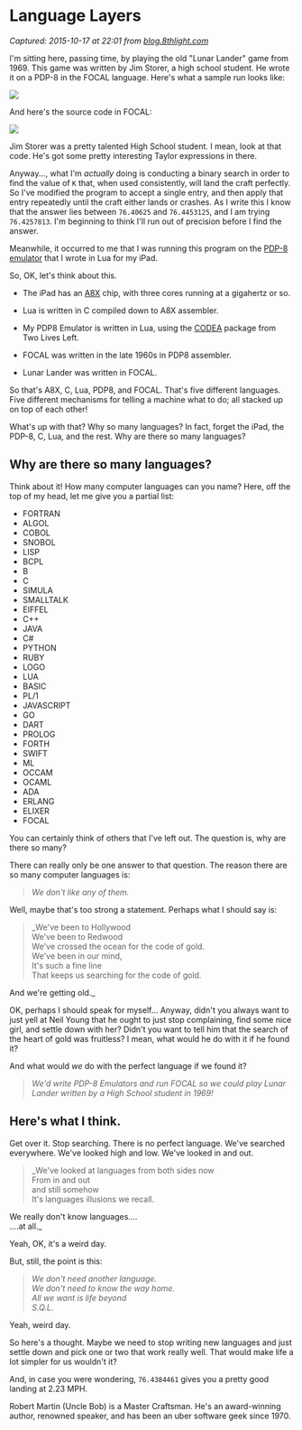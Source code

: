 # Language Layers

_Captured: 2015-10-17 at 22:01 from [blog.8thlight.com](http://blog.8thlight.com/uncle-bob/2015/04/27/language-layers.html)_

I'm sitting here, passing time, by playing the old "Lunar Lander" game from 1969. This game was written by Jim Storer, a high school student. He wrote it on a PDP-8 in the FOCAL language. Here's what a sample run looks like:

![](http://blog.8thlight.com/assets/posts/2015-04-27-language-layers/LunarLanderOutput-6c36dd123d40234eaf56a0cfcde9b2f0.jpg)

And here's the source code in FOCAL:

![](http://blog.8thlight.com/assets/posts/2015-04-27-language-layers/LunarLanderListing-5dbd83a297bf2e1d0c9e3489cbb5726d.jpg)

Jim Storer was a pretty talented High School student. I mean, look at that code. He's got some pretty interesting Taylor expressions in there.

Anyway..., what I'm _actually_ doing is conducting a binary search in order to find the value of `K` that, when used consistently, will land the craft perfectly. So I've modified the program to accept a single entry, and then apply that entry repeatedly until the craft either lands or crashes. As I write this I know that the answer lies between `76.40625` and `76.4453125`, and I am trying `76.4257813`. I'm beginning to think I'll run out of precision before I find the answer.

Meanwhile, it occurred to me that I was running this program on the [PDP-8 emulator](https://github.com/unclebob/PDP8EmulatorIpad) that I wrote in Lua for my iPad.

So, OK, let's think about this.

  * The iPad has an [A8X](http://en.wikipedia.org/wiki/Apple_A8X) chip, with three cores running at a gigahertz or so.
  * Lua is written in C compiled down to A8X assembler.
  * My PDP8 Emulator is written in Lua, using the [CODEA](http://twolivesleft.com/Codea/) package from Two Lives Left.  

  * FOCAL was written in the late 1960s in PDP8 assembler.
  * Lunar Lander was written in FOCAL.  


So that's A8X, C, Lua, PDP8, and FOCAL. That's five different languages. Five different mechanisms for telling a machine what to do; all stacked up on top of each other!

What's up with that? Why so many languages? In fact, forget the iPad, the PDP-8, C, Lua, and the rest. Why are there so many languages?

## Why are there so many languages?

Think about it! How many computer languages can you name? Here, off the top of my head, let me give you a partial list:

  * FORTRAN
  * ALGOL
  * COBOL
  * SNOBOL
  * LISP
  * BCPL
  * B
  * C
  * SIMULA
  * SMALLTALK
  * EIFFEL
  * C++
  * JAVA
  * C#
  * PYTHON
  * RUBY
  * LOGO
  * LUA
  * BASIC
  * PL/1
  * JAVASCRIPT
  * GO
  * DART
  * PROLOG
  * FORTH
  * SWIFT
  * ML
  * OCCAM
  * OCAML
  * ADA
  * ERLANG
  * ELIXER
  * FOCAL

You can certainly think of others that I've left out. The question is, why are there so many?

There can really only be one answer to that question. The reason there are so many computer languages is:

> _We don't like any of them._

Well, maybe that's too strong a statement. Perhaps what I should say is:

> _We've been to Hollywood  
We've been to Redwood  
We've crossed the ocean for the code of gold.  
We've been in our mind,  
It's such a fine line  
That keeps us searching for the code of gold.  
  
And we're getting old._

OK, perhaps I should speak for myself... Anyway, didn't you always want to just yell at Neil Young that he ought to just stop complaining, find some nice girl, and settle down with her? Didn't you want to tell him that the search of the heart of gold was fruitless? I mean, what would he do with it if he found it?

And what would _we_ do with the perfect language if we found it?

> _We'd write PDP-8 Emulators and run FOCAL so we could play Lunar Lander written by a High School student in 1969!_

## Here's what I think.

Get over it. Stop searching. There is no perfect language. We've searched everywhere. We've looked high and low. We've looked in and out.

> _We've looked at languages from both sides now  
From in and out  
and still somehow  
It's languages illusions we recall.  
  
We really don't know languages....  
....at all._

Yeah, OK, it's a weird day.

But, still, the point is this:

> _We don't need another language.  
We don't need to know the way home.  
All we want is life beyond  
S.Q.L._

Yeah, weird day.

So here's a thought. Maybe we need to stop writing new languages and just settle down and pick one or two that work really well. That would make life a lot simpler for us wouldn't it?

And, in case you were wondering, `76.4384461` gives you a pretty good landing at 2.23 MPH.

Robert Martin (Uncle Bob) is a Master Craftsman. He's an award-winning author, renowned speaker, and has been an uber software geek since 1970.

